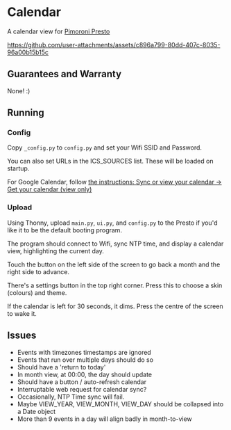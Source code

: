 # Calendar

A calendar view for [Pimoroni Presto](https://shop.pimoroni.com/products/presto?variant=54894104019323)

https://github.com/user-attachments/assets/c896a799-80dd-407c-8035-96a00b15b15c

## Guarantees and Warranty

None! :)

## Running

### Config

Copy `_config.py` to `config.py` and set your Wifi SSID and Password.

You can also set URLs in the ICS_SOURCES list. These will be loaded on startup.

For Google Calendar, follow [the instructions: Sync or view your calendar -> Get your calendar (view only)](https://support.google.com/calendar/answer/37648?hl=en#zippy=%2Cget-your-calendar-view-only)

### Upload

Using Thonny, upload `main.py`, `ui.py`, and `config.py` to the Presto if you'd like it to be the default booting program.

The program should connect to Wifi, sync NTP time, and display a calendar view, highlighting the current day.

Touch the button on the left side of the screen to go back a month and the right side to advance.

There's a settings button in the top right corner. Press this to choose a skin (colours) and theme.

If the calendar is left for 30 seconds, it dims. Press the centre of the screen to wake it.

## Issues

- Events with timezones timestamps are ignored
- Events that run over multiple days should do so
- Should have a 'return to today'
- In month view, at 00:00, the day should update
- Should have a button / auto-refresh calendar
- Interruptable web request for calendar sync?
- Occasionally, NTP Time sync will fail.
- Maybe VIEW_YEAR, VIEW_MONTH, VIEW_DAY should be collapsed into a Date object
- More than 9 events in a day will align badly in month-to-view
